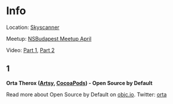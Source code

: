 Info
===========

Location: [Skyscanner](https://www.google.hu/maps/place/K%C3%A1roly+krt.+6,+Budapest,+1052/@47.494654,19.0571683,17z)

Meetup: [NSBudapest Meetup April](http://www.meetup.com/NSBudapest/events/230111576/)

Video: [Part 1](https://youtu.be/5AnA-dPLUiY), [Part 2](https://youtu.be/eiIMm7c7pwc)

1
---
**Orta Therox ([Artsy](https://twitter.com/artsy), [CocoaPods](https://twitter.com/cocoapods)) - Open Source by Default**

Read more about Open Source by Default on [objc.io](https://www.objc.io/issues/22-scale/artsy/).
Twitter: [orta](https://twitter.com/orta)
